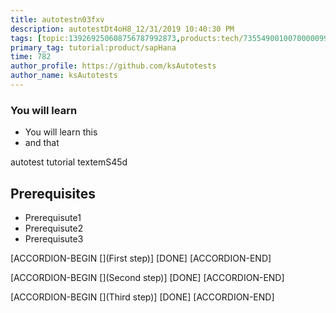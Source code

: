```yaml
---
title: autotestn03fxv
description: autotestDt4oH8_12/31/2019 10:40:30 PM
tags: [topic:139269250608756787992873,products:tech/73554900100700000996,tutorial:experience/advanced]
primary_tag: tutorial:product/sapHana
time: 782
author_profile: https://github.com/ksAutotests
author_name: ksAutotests
---
```

### You will learn
- You will learn this
- and that

autotest tutorial textemS45d

## Prerequisites
- Prerequisute1
- Prerequisute2
- Prerequisute3

[ACCORDION-BEGIN [](First step)]
[DONE]
[ACCORDION-END]

[ACCORDION-BEGIN [](Second step)]
[DONE]
[ACCORDION-END]

[ACCORDION-BEGIN [](Third step)]
[DONE]
[ACCORDION-END]

